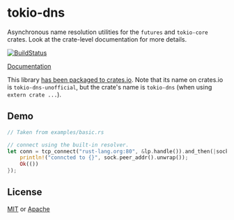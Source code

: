 # tokio-dns
Asynchronous name resolution utilities for the `futures` and `tokio-core` crates. Look at the crate-level documentation for more details.

[![BuildStatus](https://api.travis-ci.org/sbstp/tokio-dns.svg?branch=master)](https://travis-ci.org/sbstp/tokio-dns)

[Documentation](https://docs.rs/tokio-dns-unofficial)

This library [has been packaged to crates.io](https://crates.io/crates/tokio-dns-unofficial). Note that its name on crates.io is `tokio-dns-unofficial`, but the crate's name is `tokio-dns` (when using `extern crate ...`).

## Demo
```rust
// Taken from examples/basic.rs

// connect using the built-in resolver.
let conn = tcp_connect("rust-lang.org:80", &lp.handle()).and_then(|sock| {
    println!("conncted to {}", sock.peer_addr().unwrap());
    Ok(())
});
```

## License
[MIT](LICENSE-MIT) or [Apache](LICENSE-APACHE)
